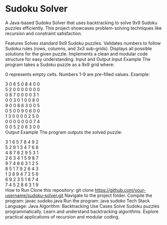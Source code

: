 # Sudoku Solver
A Java-based Sudoku Solver that uses backtracking to solve 9x9 Sudoku puzzles efficiently. This project showcases problem-solving techniques like recursion and constraint satisfaction.

Features
Solves standard 9x9 Sudoku puzzles.
Validates numbers to follow Sudoku rules (rows, columns, and 3x3 sub-grids).
Displays all possible solutions for the given puzzle.
Implements a clean and modular code structure for easy understanding.
Input and Output
Input Example
The program takes a Sudoku puzzle as a 9x9 grid where:

0 represents empty cells.
Numbers 1-9 are pre-filled values.
Example:

3 0 6 5 0 8 4 0 0  
5 2 0 0 0 0 0 0 0  
0 8 7 0 0 0 0 3 1  
0 0 3 0 1 0 0 8 0  
9 0 0 8 6 3 0 0 5  
0 5 0 0 9 0 6 0 0  
1 3 0 0 0 0 2 5 0  
0 0 0 0 0 0 0 7 4  
0 0 5 2 0 6 3 0 0  
Output Example
The program outputs the solved puzzle:

3 1 6 5 7 8 4 9 2  
5 2 9 1 3 4 7 6 8  
4 8 7 6 2 9 5 3 1  
2 6 3 4 1 5 9 8 7  
9 7 4 8 6 3 1 2 5  
8 5 1 7 9 2 6 4 3  
1 3 8 9 4 7 2 5 6  
6 9 2 3 5 1 8 7 4  
7 4 5 2 8 6 3 1 9  
How to Run
Clone this repository:
git clone https://github.com/your-username/sudoku-solver.git
Navigate to the project folder.
Compile the program:
javac sudoko.java
Run the program:
java sudoko
Tech Stack
Language: Java
Algorithm: Backtracking
Use Cases
Solve Sudoku puzzles programmatically.
Learn and understand backtracking algorithms.
Explore practical applications of recursion and modular coding.
